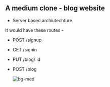 ## A medium clone - blog website
- Server based archiutechture

It would have these routes - 
- POST /signup
- GET /signin
- PUT /blog/:id
- POST /blog

  ![bg-med](https://github.com/user-attachments/assets/9102529a-7959-4602-9324-d86948abaf81)

